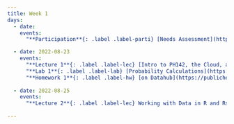 ```yaml
---
title: Week 1
days:
  - date: 
    events:
      "**Participation**{: .label .label-parti} [Needs Assessment](https://docs.google.com/forms/d/e/1FAIpQLSdO_782SdWQIBfU20s_enHUP_z8pAXMLDkKbzn89sFr2w4CvA/viewform) ":

  - date: 2022-08-23
    events:
      "**Lecture 1**{: .label .label-lec} [Intro to PH142, the Cloud, and PPDAC](https://ph142-ucb.github.io/fa23/src/lec/001_PPDAC.pdf) ":
      "**Lab 1**{: .label .label-lab} [Probability Calculations](https://publichealth.datahub.berkeley.edu/hub/user-redirect/git-pull?repo=https%3A%2F%2Fgithub.com%2Fph142-ucb%2Fph142-fa23&urlpath=rstudio%2F&branch=main) (Due August 25)":
      "**Homework 1**{: .label .label-hw} [on Datahub](https://publichealth.datahub.berkeley.edu/hub/user-redirect/git-pull?repo=https%3A%2F%2Fgithub.com%2Fph142-ucb%2Fph142-fa23&urlpath=rstudio%2F&branch=main)":
      
  - date: 2022-08-25
    events:
      "**Lecture 2**{: .label .label-lec} Working with Data in R and Rstudio ":
      
---
```

